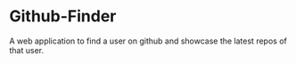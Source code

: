 # Github-Finder
A web application to find a user on github and showcase the latest repos of that user.
